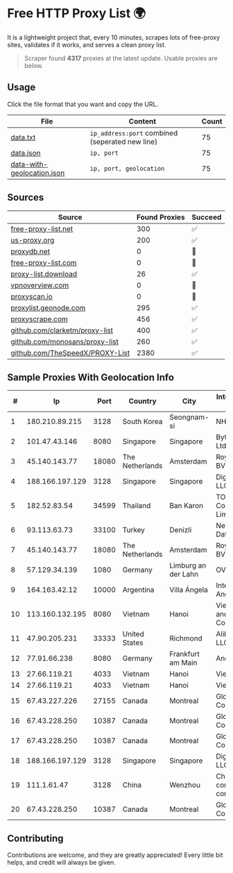 
# Free HTTP Proxy List 🌍

It is a lightweight project that, every 10 minutes, scrapes lots of free-proxy sites, validates if it works, and serves a clean proxy list.


> Scraper found **4317** proxies at the latest update. Usable proxies are below.

## Usage

Click the file format that you want and copy the URL.


|File|Content|Count|
|----|-------|-----|
|[data.txt](https://raw.githubusercontent.com/themiralay/Proxy-List-World/master/data.txt)|`ip_address:port` combined (seperated new line)|75|
|[data.json](https://raw.githubusercontent.com/themiralay/Proxy-List-World/master/data.json)|`ip, port`|75|
|[data-with-geolocation.json](https://raw.githubusercontent.com/themiralay/Proxy-List-World/master/data-with-geolocation.json)|`ip, port, geolocation`|75|

## Sources

|Source|Found Proxies|Succeed|
|------|-------------|-------|
|[free-proxy-list.net](https://free-proxy-list.net)|300|✅|
|[us-proxy.org](https://www.us-proxy.org)|200|✅|
|[proxydb.net](http://proxydb.net)|0|🚫|
|[free-proxy-list.com](https://free-proxy-list.com/?page=&port=&type%5B%5D=http&type%5B%5D=https&up_time=0&search=Search)|0|🚫|
|[proxy-list.download](https://www.proxy-list.download/HTTP)|26|✅|
|[vpnoverview.com](https://vpnoverview.com/privacy/anonymous-browsing/free-proxy-servers)|0|🚫|
|[proxyscan.io](https://www.proxyscan.io)|0|🚫|
|[proxylist.geonode.com](https://proxylist.geonode.com/api/proxy-list?limit=300&page=1&sort_by=lastChecked&sort_type=desc&protocols=http,https)|295|✅|
|[proxyscrape.com](https://api.proxyscrape.com/v2/?request=displayproxies&protocol=http&timeout=10000&country=all&ssl=all&anonymity=all)|456|✅|
|[github.com/clarketm/proxy-list](https://raw.githubusercontent.com/clarketm/proxy-list/master/proxy-list-raw.txt)|400|✅|
|[github.com/monosans/proxy-list](https://raw.githubusercontent.com/monosans/proxy-list/main/proxies/http.txt)|260|✅|
|[github.com/TheSpeedX/PROXY-List](https://raw.githubusercontent.com/TheSpeedX/PROXY-List/master/http.txt)|2380|✅|


## Sample Proxies With Geolocation Info

|#|Ip|Port|Country|City|Internet Service Provider|
|-|--|----|-------|----|-------------------------|
|1|180.210.89.215|3128|South Korea|Seongnam-si|NHNCLOUD|
|2|101.47.43.146|8080|Singapore|Singapore|Byteplus Pte. Ltd.|
|3|45.140.143.77|18080|The Netherlands|Amsterdam|RoyaleHosting BV|
|4|188.166.197.129|3128|Singapore|Singapore|DigitalOcean, LLC|
|5|182.52.83.54|34599|Thailand|Ban Karon|TOT Public Company Limited|
|6|93.113.63.73|33100|Turkey|Denizli|Netinternet Datacenter|
|7|45.140.143.77|18080|The Netherlands|Amsterdam|RoyaleHosting BV|
|8|57.129.34.139|1080|Germany|Limburg an der Lahn|OVH SAS|
|9|164.163.42.12|10000|Argentina|Villa Ángela|Interret Villa Angela SRL|
|10|113.160.132.195|8080|Vietnam|Hanoi|VietNam Post and Telecom Corporation|
|11|47.90.205.231|33333|United States|Richmond|Alibaba.com LLC|
|12|77.91.66.238|8080|Germany|Frankfurt am Main|Andrii Hrosh|
|13|27.66.119.21|4033|Vietnam|Hanoi|Viettel Group|
|14|27.66.119.21|4033|Vietnam|Hanoi|Viettel Group|
|15|67.43.227.226|27155|Canada|Montreal|GloboTech Communications|
|16|67.43.228.250|10387|Canada|Montreal|GloboTech Communications|
|17|67.43.228.250|10387|Canada|Montreal|GloboTech Communications|
|18|188.166.197.129|3128|Singapore|Singapore|DigitalOcean, LLC|
|19|111.1.61.47|3128|China|Wenzhou|China Mobile communications corporation|
|20|67.43.228.250|10387|Canada|Montreal|GloboTech Communications|



## Contributing

Contributions are welcome, and they are greatly appreciated! Every
little bit helps, and credit will always be given.

